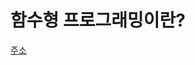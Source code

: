 # 함수형 프로그래밍이란?

[주소](https://medium.com/@goodcrinmes/%ED%95%A8%EC%88%98%ED%98%95-%ED%94%84%EB%A1%9C%EA%B7%B8%EB%9E%98%EB%B0%8D%EC%9D%B4%EB%9E%80-577d299a8c54)